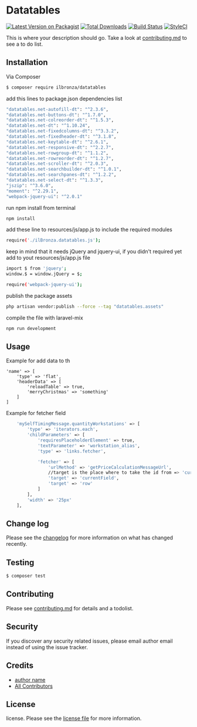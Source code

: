 # Datatables

[![Latest Version on Packagist][ico-version]][link-packagist]
[![Total Downloads][ico-downloads]][link-downloads]
[![Build Status][ico-travis]][link-travis]
[![StyleCI][ico-styleci]][link-styleci]

This is where your description should go. Take a look at [contributing.md](contributing.md) to see a to do list.

## Installation

Via Composer

``` bash
$ composer require ilbronza/datatables
```

add this lines to package.json dependencies list

``` bash
"datatables.net-autofill-dt": "^2.3.6",
"datatables.net-buttons-dt": "^1.7.0",
"datatables.net-colreorder-dt": "^1.5.3",
"datatables.net-dt": "^1.10.24",
"datatables.net-fixedcolumns-dt": "^3.3.2",
"datatables.net-fixedheader-dt": "^3.1.8",
"datatables.net-keytable-dt": "^2.6.1",
"datatables.net-responsive-dt": "^2.2.7",
"datatables.net-rowgroup-dt": "^1.1.2",
"datatables.net-rowreorder-dt": "^1.2.7",
"datatables.net-scroller-dt": "^2.0.3",
"datatables.net-searchbuilder-dt": "^1.0.1",
"datatables.net-searchpanes-dt": "^1.2.2",
"datatables.net-select-dt": "^1.3.3",
"jszip": "^3.6.0",
"moment": "^2.29.1",
"webpack-jquery-ui": "^2.0.1"
```

run npm install from terminal

``` bash
npm install
```

add these line to resources/js/app.js to include the required modules
``` bash
require('./ilBronza.datatables.js');
```
keep in mind that it needs jQuery and jquery-ui, if you didn't required yet add to yout resources/js/app.js file
``` bash
import $ from 'jquery';
window.$ = window.jQuery = $;

require('webpack-jquery-ui');
```






publish the package assets

``` bash
php artisan vendor:publish --force --tag "datatables.assets"
```


compile the file with laravel-mix

``` bash
npm run development
```



## Usage


Example for add data to th

```
'name' => [
    'type' => 'flat',
    'headerData' => [
        'reloadTable' => true,
        'merryChristmas' => 'something'
    ]
]
```

Example for fetcher field

``` bash
    'mySelfTimingMessage.quantityWorkstations' => [
        'type' => 'iterators.each',
        'childParameters' => [
            'requiresPlaceholderElement' => true,
            'textParameter' => 'workstation_alias',
            'type' => 'links.fetcher',

            'fetcher' => [
                'urlMethod' => 'getPriceCalculationMessageUrl',
                //target is the place where to take the id from => 'currentField' || 'row'
                'target' => 'currentField',
                'target' => 'row'
            ]
        ],
        'width' => '25px'
    ],
```



## Change log

Please see the [changelog](changelog.md) for more information on what has changed recently.

## Testing

``` bash
$ composer test
```

## Contributing

Please see [contributing.md](contributing.md) for details and a todolist.

## Security

If you discover any security related issues, please email author email instead of using the issue tracker.

## Credits

- [author name][link-author]
- [All Contributors][link-contributors]

## License

license. Please see the [license file](license.md) for more information.

[ico-version]: https://img.shields.io/packagist/v/ilbronza/datatables.svg?style=flat-square
[ico-downloads]: https://img.shields.io/packagist/dt/ilbronza/datatables.svg?style=flat-square
[ico-travis]: https://img.shields.io/travis/ilbronza/datatables/master.svg?style=flat-square
[ico-styleci]: https://styleci.io/repos/12345678/shield

[link-packagist]: https://packagist.org/packages/ilbronza/datatables
[link-downloads]: https://packagist.org/packages/ilbronza/datatables
[link-travis]: https://travis-ci.org/ilbronza/datatables
[link-styleci]: https://styleci.io/repos/12345678
[link-author]: https://github.com/ilbronza
[link-contributors]: ../../contributors
